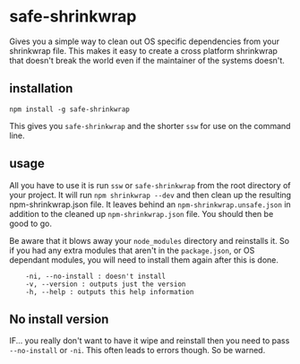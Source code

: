# safe-shrinkwrap

Gives you a simple way to clean out OS specific dependencies from your shrinkwrap file. This makes it easy to create a cross platform shrinkwrap that doesn't break the world even if the maintainer of the systems doesn't.

## installation

`npm install -g safe-shrinkwrap`

This gives you `safe-shrinkwrap` and the shorter `ssw` for use on the command line.

## usage

All you have to use it is run `ssw` or `safe-shrinkwrap` from the root directory of your project. It will run `npm shrinkwrap --dev` and then clean up the resulting npm-shrinkwrap.json file. It leaves behind an `npm-shrinkwrap.unsafe.json` in addition to the cleaned up `npm-shrinkwrap.json` file. You should then be good to go.

Be aware that it blows away your `node_modules` directory and reinstalls it. So if you had any extra modules that aren't in the `package.json`, or OS dependant modules, you will need to install them again  after this is done.

```
    -ni, --no-install : doesn't install
    -v, --version : outputs just the version
    -h, --help : outputs this help information
```

## No install version
IF... you really don't want to have it wipe and reinstall then you need to pass `--no-install` or `-ni`. This often leads to errors though. So be warned.
